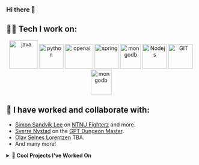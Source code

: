 ### Hi there 👋

<h2> 🧑‍💻 Tech I work on: </h2>

<div align="center">
      <img src="https://www.vectorlogo.zone/logos/java/java-icon.svg" alt="java"           width="75" height="75"/> 
      <img src="https://www.vectorlogo.zone/logos/python/python-icon.svg" alt="python"     width="65 height="65"/>
      <img src="https://github.com/SverreNystad/SverreNystad/assets/89105607/5dcbef68-921d-4897-a5cd-67c3ce2f171b" alt="openai" width="75" height="65"/>
      <img src="https://www.vectorlogo.zone/logos/springio/springio-icon.svg" alt="spring" width="65" height="65"/>
      <img src="https://www.vectorlogo.zone/logos/reactjs/reactjs-icon.svg" alt="mongodb"  width="55" height="65"/>
      <img src="https://www.vectorlogo.zone/logos/nodejs/nodejs-icon.svg" alt="Nodejs"     width="65" height="65"/>
      <img src="https://www.vectorlogo.zone/logos/git-scm/git-scm-icon.svg" alt="GIT"      width="65" height="65"/> 
      <img src="https://www.vectorlogo.zone/logos/mongodb/mongodb-icon.svg" alt="mongodb"  width="55" height="65"/>

</div>

<h2> 🤝 I have worked and collaborate with: </h3>

- [Simon Sandvik Lee](https://github.com/sandviklee) on [NTNU Fighterz](https://github.com/sandviklee/NTNUFighterzV1) and more.
- [Sverre Nystad](https://github.com/SverreNystad) on the [GPT Dungeon Master](https://github.com/SverreNystad/gpt-dungeon-master).
- [Olav Selnes Lorentzen](https://github.com/olavsl) TBA.
- And many more!


<details>
  <summary><strong>🚀 Cool Projects I've Worked On</strong></summary>
  <br>
  
  <div align="center">

  <!-- Project 2: NTNU FIGHTERZ -->
  <h3><a href="https://github.com/sandviklee/NTNUFighterzV1">NTNU FIGHTERZ</a></h3>
  <p>
    A scaling fighting game similar to Super Smash Bros, developed in Java with Maven.
    <br><img src="https://media.discordapp.net/attachments/353907776633700363/1066753378958442506/6ae495074a7c35656342107b2aa2c2af.gif?width=837&height=454" width="200">
  </p>
  
  <hr>
  
  <!-- Project 3: Alpha-Zero-Chess -->
  <h3><a href="https://github.com/Knolaisen/alpha-zero-prosjekt">Alpha-Zero-Chess</a></h3>
  <p>
    Developed an AI based on the Alpha Zero algorithm to play chess.
    <br><img src="https://camo.githubusercontent.com/35ee5994888696124fd59f2d2de47b3050939b0bc91a8882f1231baba18d84b5/68747470733a2f2f6e61626c612e6e6f2f6d656469612f7468756d626e61696c732f75706c6f6164732f6e6577735f70696374757265732f636f676e69652e706e672e373730783330305f7139355f626f782d302532433433253243313432322532433539355f64657461696c5f75707363616c652e6a7067" width="200">
  </p>

  <hr>

  <!-- Project 4: Marketing-AI -->
  <h3><a href="https://github.com/CogitoNTNU/MarketingAI">MarketingAI</a></h3>
  <p>
    A software that autonomously generates relevant imagery and accompanying text for a meme or propaganda poster based on user input. To try it out visit us at https://www.cogito-ntnu.no/projects/h2023/marketingAI
    <br><img src="https://camo.githubusercontent.com/e665074212182242d970ec921ddb92386e248e22c0d650d5d79beee752d93fd0/68747470733a2f2f61746c6173696d6167657367616c6c6572792e626c6f622e636f72652e77696e646f77732e6e65742f696d616765732f4d61726b6574696e6741494c6f676f2e706e67" width="200"> 
  </p>

  <hr>
  <!-- Project 6: gpt-dungeon-master -->
  <h3><a href="https://github.com/SverreNystad/gpt-dungeon-master">GPT Dungeon Master</a></h3>
  <p>
    This project harnesses the power of GPT models to create a dynamic and responsive Dungeon Master (DM) for tabletop RPGs.
  </p>
    <br><img src="https://github.com/SverreNystad/gpt-dungeon-master/blob/main/docs/images/gpt-dungeon-master-logo.png" width="200">
  

</div>
</details>

